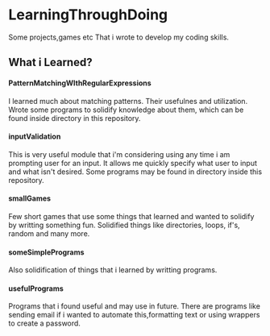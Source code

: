 # LearningThroughDoing

Some projects,games etc That i wrote to develop my coding skills.

## What i Learned?

#### PatternMatchingWIthRegularExpressions

I learned much about matching patterns. Their usefulnes and utilization. Wrote some programs to solidify knowledge about them, which can be found inside directory in this repository.

#### inputValidation

This is very useful module that i'm considering using any time i am prompting user for an input. It allows me quickly specify what user to input and what isn't desired. Some programs may be found in directory inside this repository.

#### smallGames

Few short games that use some things that learned and wanted to solidify by writting something fun. Solidified things like directories, loops, if's, random and many more.

#### someSimplePrograms

Also solidification of things that i learned by writting programs.

#### usefulPrograms

Programs that i found useful and may use in future. There are programs like sending email if i wanted to automate this,formatting text or using wrappers to create a password.




